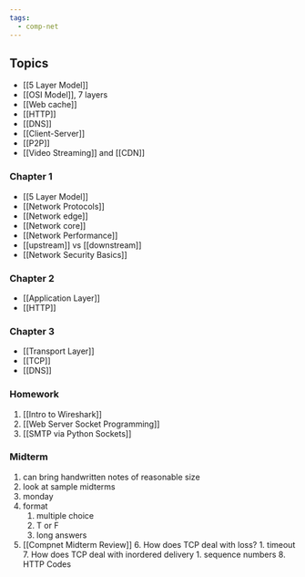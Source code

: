 ```yaml
---
tags:
  - comp-net
---
```

## Topics
- [[5 Layer Model]]
- [[OSI Model]], 7 layers
- [[Web cache]]
- [[HTTP]]
- [[DNS]]
- [[Client-Server]]
- [[P2P]]
- [[Video Streaming]] and [[CDN]]

### Chapter 1
- [[5 Layer Model]]
- [[Network Protocols]]
- [[Network edge]]
- [[Network core]]
- [[Network Performance]]
- [[upstream]] vs [[downstream]]
- [[Network Security Basics]]
### Chapter 2
- [[Application Layer]]
- [[HTTP]]
### Chapter 3
- [[Transport Layer]]
- [[TCP]]
- [[DNS]]

### Homework
1. [[Intro to Wireshark]]
2. [[Web Server Socket Programming]]
3. [[SMTP via Python Sockets]]

### Midterm
1. can bring handwritten notes of reasonable size
2. look at sample midterms
3. monday
4. format
	1. multiple choice
	2. T or F
	3. long answers
5. [[Compnet Midterm Review]]
	6. How does TCP deal with loss?
		1. timeout
	7. How does TCP deal with inordered delivery
		1. sequence numbers
	8. HTTP Codes